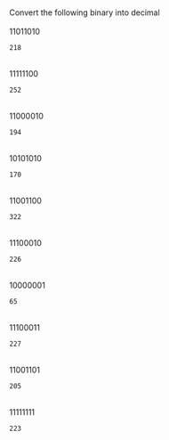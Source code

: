 <br> Convert the following binary into decimal </br>
<br> 11011010 </br>
```
218
```
<br>11111100 </br>
```
252
```
<br>11000010 </br>
```
194
```

<br>10101010 </br>
```
170
```
<br>11001100 </br>
```
322
```
<br>11100010 </br>
```
226
```
<br>10000001 </br>
```
65
```
<br>11100011 </br>
```
227
```
<br>11001101 </br>
```
205
```
<br>11111111 </br>
```
223
```
